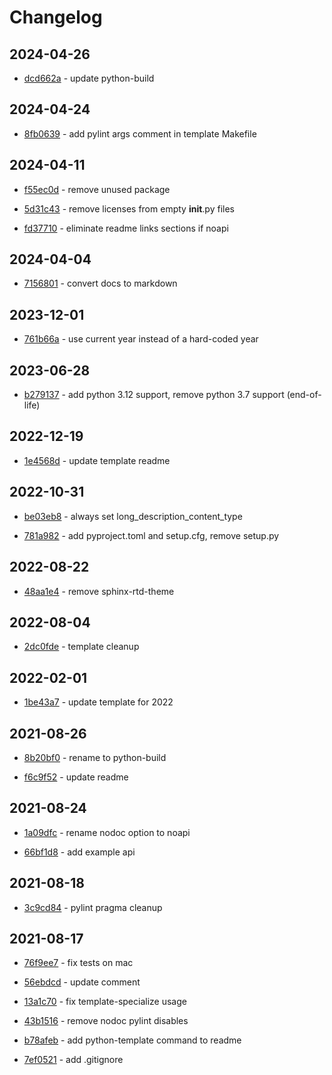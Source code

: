 # Changelog

## 2024-04-26

- [dcd662a](https://github.com/craigahobbs/python-template/commit/dcd662a) - update python-build

## 2024-04-24

- [8fb0639](https://github.com/craigahobbs/python-template/commit/8fb0639) - add pylint args comment in template Makefile

## 2024-04-11

- [f55ec0d](https://github.com/craigahobbs/python-template/commit/f55ec0d) - remove unused package

- [5d31c43](https://github.com/craigahobbs/python-template/commit/5d31c43) - remove licenses from empty __init__.py files

- [fd37710](https://github.com/craigahobbs/python-template/commit/fd37710) - eliminate readme links sections if noapi

## 2024-04-04

- [7156801](https://github.com/craigahobbs/python-template/commit/7156801) - convert docs to markdown

## 2023-12-01

- [761b66a](https://github.com/craigahobbs/python-template/commit/761b66a) - use current year instead of a hard-coded year

## 2023-06-28

- [b279137](https://github.com/craigahobbs/python-template/commit/b279137) - add python 3.12 support, remove python 3.7 support \(end-of-life\)

## 2022-12-19

- [1e4568d](https://github.com/craigahobbs/python-template/commit/1e4568d) - update template readme

## 2022-10-31

- [be03eb8](https://github.com/craigahobbs/python-template/commit/be03eb8) - always set long_description_content_type

- [781a982](https://github.com/craigahobbs/python-template/commit/781a982) - add pyproject.toml and setup.cfg, remove setup.py

## 2022-08-22

- [48aa1e4](https://github.com/craigahobbs/python-template/commit/48aa1e4) - remove sphinx-rtd-theme

## 2022-08-04

- [2dc0fde](https://github.com/craigahobbs/python-template/commit/2dc0fde) - template cleanup

## 2022-02-01

- [1be43a7](https://github.com/craigahobbs/python-template/commit/1be43a7) - update template for 2022

## 2021-08-26

- [8b20bf0](https://github.com/craigahobbs/python-template/commit/8b20bf0) - rename to python-build

- [f6c9f52](https://github.com/craigahobbs/python-template/commit/f6c9f52) - update readme

## 2021-08-24

- [1a09dfc](https://github.com/craigahobbs/python-template/commit/1a09dfc) - rename nodoc option to noapi

- [66bf1d8](https://github.com/craigahobbs/python-template/commit/66bf1d8) - add example api

## 2021-08-18

- [3c9cd84](https://github.com/craigahobbs/python-template/commit/3c9cd84) - pylint pragma cleanup

## 2021-08-17

- [76f9ee7](https://github.com/craigahobbs/python-template/commit/76f9ee7) - fix tests on mac

- [56ebdcd](https://github.com/craigahobbs/python-template/commit/56ebdcd) - update comment

- [13a1c70](https://github.com/craigahobbs/python-template/commit/13a1c70) - fix template-specialize usage

- [43b1516](https://github.com/craigahobbs/python-template/commit/43b1516) - remove nodoc pylint disables

- [b78afeb](https://github.com/craigahobbs/python-template/commit/b78afeb) - add python-template command to readme

- [7ef0521](https://github.com/craigahobbs/python-template/commit/7ef0521) - add .gitignore
